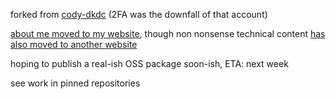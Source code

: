 forked from [cody-dkdc](https://github.com/cody-dkdc) (2FA was the downfall of that account)

[about me moved to my website](https://dkdc.dev/about), though non nonsense technical content [has also moved to another website](https://dkdc.io)

hoping to publish a real-ish OSS package soon-ish, ETA: next week

see work in pinned repositories
